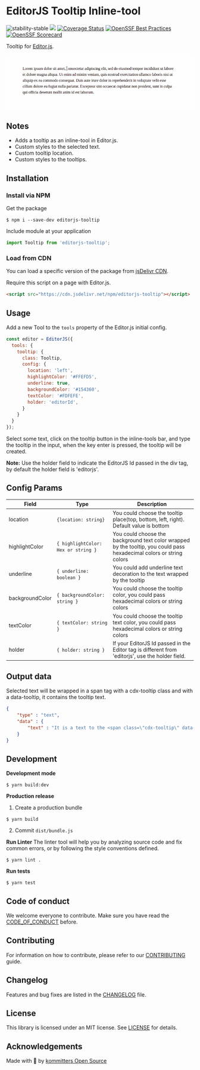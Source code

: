 # EditorJS Tooltip Inline-tool

![stability-stable](https://img.shields.io/badge/stability-stable-green.svg)
![](https://badgen.net/badge/Editor.js/v2.0/blue)
[![Coverage Status](https://coveralls.io/repos/github/kommitters/editorjs-tooltip/badge.svg)](https://coveralls.io/github/kommitters/editorjs-tooltip)
[![OpenSSF Best Practices](https://bestpractices.coreinfrastructure.org/projects/6470/badge)](https://bestpractices.coreinfrastructure.org/projects/6470)
[![OpenSSF Scorecard](https://api.securityscorecards.dev/projects/github.com/kommitters/editorjs-tooltip/badge)](https://api.securityscorecards.dev/projects/github.com/kommitters/editorjs-tooltip)

Tooltip for [Editor.js](https://editorjs.io).

![](assets/demo.gif)
## Notes

- Adds a tooltip as an inline-tool in Editor.js.
- Custom styles to the selected text.
- Custom tooltip location.
- Custom styles to the tooltips.

## Installation

### Install via NPM
Get the package

```shell
$ npm i --save-dev editorjs-tooltip
```

Include module at your application

```javascript
import Tooltip from 'editorjs-tooltip';
```

### Load from CDN

You can load a specific version of the package from [jsDelivr CDN](https://www.jsdelivr.com/package/npm/editorjs-tooltip).

Require this script on a page with Editor.js.

```html
<script src="https://cdn.jsdelivr.net/npm/editorjs-tooltip"></script>
```

## Usage

Add a new Tool to the `tools` property of the Editor.js initial config.

```javascript
const editor = EditorJS({
  tools: {
    tooltip: {
      class: Tooltip,
      config: {
        location: 'left',
        highlightColor: '#FFEFD5',
        underline: true,
        backgroundColor: '#154360',
        textColor: '#FDFEFE',
        holder: 'editorId',
      }
    }
  }
});
```
Select some text, click on the tooltip button in the inline-tools bar, and type the tooltip in the input, when the key enter is pressed, the tooltip will be created.

**Note:** Use the holder field to indicate the EditorJS Id passed in the div tag, by default the holder field is 'editorjs'.

## Config Params

| Field          | Type      | Description                     |
| -------------- | --------- | ------------------------------- |
| location          | `{location: string}` | You could choose the tooltip place(top, bottom, left, right). Default value is bottom
| highlightColor | `{ highlightColor: Hex or string }`|You could choose the background text color wrapped by the tooltip, you could pass hexadecimal colors or string colors
| underline | `{ underline: boolean }`  | You could add underline text decoration to the text wrapped by the tooltip
| backgroundColor | `{ backgroundColor: string }`  | You could choose the tooltip color, you could pass hexadecimal colors or string colors
| textColor | `{ textColor: string }`  | You could choose the tooltip text color, you could pass hexadecimal colors or string colors
| holder | `{ holder: string }`  | If your EditorJS Id passed in the Editor tag is different from 'editorjs', use the holder field.

## Output data

Selected text will be wrapped in a span tag with a cdx-tooltip class and with a data-tooltip, it contains the tooltip text.

```json
{
    "type" : "text",
    "data" : {
        "text" : "It is a text to the <span class=\"cdx-tooltip\" data-tooltip =\"tooltip\" >tooltip</span> inline-tool."
    }
}
```

## Development

**Development mode**
```shell
$ yarn build:dev
```

**Production release**
1. Create a production bundle
```shell
$ yarn build
```

2. Commit `dist/bundle.js`

**Run Linter**
The linter tool will help you by analyzing source code and fix common errors, or by following the style conventions defined.
```shell
$ yarn lint .
```

**Run tests**
```shell
$ yarn test
```

## Code of conduct
We welcome everyone to contribute. Make sure you have read the [CODE_OF_CONDUCT][coc] before.

## Contributing
For information on how to contribute, please refer to our [CONTRIBUTING][contributing] guide.

## Changelog
Features and bug fixes are listed in the [CHANGELOG][changelog] file.

## License
This library is licensed under an MIT license. See [LICENSE][license] for details.

## Acknowledgements
Made with 💙 by [kommitters Open Source](https://kommit.co)

[license]: https://github.com/kommitters/editorjs-tooltip/blob/master/LICENSE
[coc]: https://github.com/kommitters/editorjs-tooltip/blob/master/CODE_OF_CONDUCT.md
[changelog]: https://github.com/kommitters/editorjs-tooltip/blob/master/CHANGELOG.md
[contributing]: https://github.com/kommitters/editorjs-tooltip/blob/master/CONTRIBUTING.md
